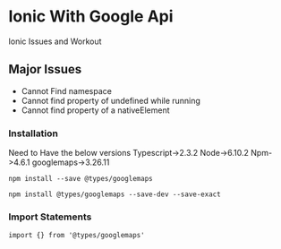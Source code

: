 # Ionic With Google Api
Ionic Issues and Workout

## Major Issues
  * Cannot Find namespace
  * Cannot find property of undefined while running
  * Cannot find property of a nativeElement

### Installation
  Need to Have the below versions
    Typescript->2.3.2
    Node->6.10.2
    Npm->4.6.1
    googlemaps->3.26.11 

```
npm install --save @types/googlemaps 
```
```
npm install @types/googlemaps --save-dev --save-exact
```
### Import Statements

```
import {} from '@types/googlemaps'
```
